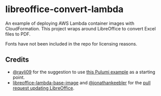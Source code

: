# libreoffice-convert-lambda

An example of deploying AWS Lambda container images with CloudFormation. This
project wraps around LibreOffice to convert Excel files to PDF.

Fonts have not been included in the repo for licensing reasons.

## Credits

- [@rayli09](https://github.com/rayli09) for the suggestion to use
  [this Pulumi example](https://github.com/pulumi/examples/blob/master/aws-ts-lambda-thumbnailer/index.ts)
  as a starting point.
- [libreoffice-lambda-base-image](https://github.com/shelfio/libreoffice-lambda-base-image)
  and [@jonathankeebler](https://github.com/jonathankeebler) for the
  [pull request updating LibreOffice](https://github.com/shelfio/libreoffice-lambda-base-image/pull/44).
